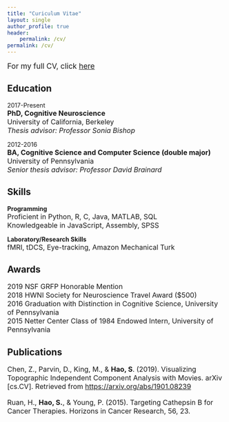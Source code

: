 ```yaml
---
title: "Curiculum Vitae"
layout: single
author_profile: true
header:
    permalink: /cv/
permalink: /cv/
---
```

<span style="font-size: 13pt">For my full CV, click [here](https://drive.google.com/file/d/1O2RDMIgQtDXwRJSanKakTBx6AyI7hng3/view)</span>

Education
---------

2017-Present<br>
<span style="font-size: 12pt">**PhD, Cognitive Neuroscience**<br>
University of California, Berkeley<br>
*Thesis advisor: Professor Sonia Bishop*</span>

2012-2016<br>
<span style="font-size: 12pt">**BA, Cognitive Science and Computer Science (double major)**<br>
University of Pennsylvania<br>
*Senior thesis advisor: Professor David Brainard*</span>


Skills
---------

**Programming**<br>
<span style="font-size: 12pt">Proficient in Python, R, C, Java, MATLAB, SQL<br>
Knowledgeable in JavaScript, Assembly, SPSS </span>

**Laboratory/Research Skills**<br>
<span style="font-size: 12pt">fMRI, tDCS, Eye-tracking, Amazon Mechanical Turk</span>

Awards
----------

<span style="font-size: 12pt">2019 NSF GRFP Honorable Mention </span><br>
<span style="font-size: 12pt">2018 HWNI Society for Neuroscience Travel Award ($500)</span><br>
<span style="font-size: 12pt">2016 Graduation with Distinction in Cognitive Science, University of Pennsylvania</span><br>
<span style="font-size: 12pt">2015 Netter Center Class of 1984 Endowed Intern, University of Pennsylvania</span>


Publications
----------

<span style="font-size: 12pt">Chen, Z., Parvin, D., King, M., & **Hao, S**. (2019). Visualizing Topographic Independent Component
Analysis with Movies. arXiv [cs.CV]. Retrieved from https://arxiv.org/abs/1901.08239 </span> <br><br>
<span style="font-size: 12pt">Ruan, H., **Hao, S.**, & Young, P. (2015). Targeting Cathepsin B for Cancer Therapies. Horizons in Cancer
Research, 56, 23.</span>


